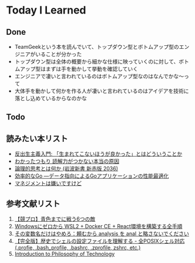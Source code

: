 # Today I Learned

## Done
- TeamGeekという本を読んでいて、トップダウン型とボトムアップ型のエンジニアがいることが分かった
- トップダウン型は全体の概要から細かな仕様に映っていくのに対して、ボトムアップ型はまずは手を動かして挙動を確認していく
- エンジニアで凄いと言われているのはボトムアップ型なのはなんでかな～って
- 大体手を動かして何かを作る人が凄いと言われているのはアイデアを技術に落とし込めているからなのかな

## Todo

## 読みたい本リスト
- [反出生主義入門: 「生まれてこないほうが良かった」とはどういうことか](https://www.amazon.co.jp/exec/obidos/ASIN/4791776887/seidosha01-22)
- [わかったつもり 読解力がつかない本当の原因](https://www.amazon.co.jp/%E3%82%8F%E3%81%8B%E3%81%A3%E3%81%9F%E3%81%A4%E3%82%82%E3%82%8A-%E8%AA%AD%E8%A7%A3%E5%8A%9B%E3%81%8C%E3%81%A4%E3%81%8B%E3%81%AA%E3%81%84%E6%9C%AC%E5%BD%93%E3%81%AE%E5%8E%9F%E5%9B%A0-%E5%85%89%E6%96%87%E7%A4%BE%E6%96%B0%E6%9B%B8-%E8%A5%BF%E6%9E%97-%E5%85%8B%E5%BD%A6/dp/4334033229?__mk_ja_JP=%E3%82%AB%E3%82%BF%E3%82%AB%E3%83%8A&sr=8-1)
- [論理的思考とは何か (岩波新書 新赤版 2036) ](https://www.amazon.co.jp/%E8%AB%96%E7%90%86%E7%9A%84%E6%80%9D%E8%80%83%E3%81%A8%E3%81%AF%E4%BD%95%E3%81%8B-%E5%B2%A9%E6%B3%A2%E6%96%B0%E6%9B%B8-%E6%96%B0%E8%B5%A4%E7%89%88-2036-%E6%B8%A1%E9%82%89/dp/4004320364?sr=8-1)
- [効率的なGo ―データ指向によるGoアプリケーションの性能最適化](https://www.amazon.co.jp/%E5%8A%B9%E7%8E%87%E7%9A%84%E3%81%AAGo-%E2%80%95%E3%83%87%E3%83%BC%E3%82%BF%E6%8C%87%E5%90%91%E3%81%AB%E3%82%88%E3%82%8BGo%E3%82%A2%E3%83%97%E3%83%AA%E3%82%B1%E3%83%BC%E3%82%B7%E3%83%A7%E3%83%B3%E3%81%AE%E6%80%A7%E8%83%BD%E6%9C%80%E9%81%A9%E5%8C%96-Bart%C5%82omiej-P%C5%82otka/dp/4814400535?&linkId=d75d93cc7fbd52c44e088b90527ee6a7&language=ja_JP&ref_=as_li_ss_tl)
- [マネジメントは嫌いですけど](https://www.amazon.co.jp/o/ASIN/4297145812)

## 参考文献リスト
1. [【競プロ】青色までに戦う6つの敵](https://qiita.com/BinomialSheep/items/e7a717f34e6991affa1c)
2. [Windowsにゼロから WSL2 + Docker CE + React環境を構築する全手順](https://qiita.com/yamazombie/items/4071dfb28e2465da7e3b#2docker%E3%81%AE%E8%A8%AD%E5%AE%9A)
3. [その変数名だけはやめろ：頼むから analysis を anal と略さないでください](https://zenn.dev/wsuzume/articles/bb2bdca52206ab)
4. [【完全版】歴史でシェルの設定ファイルを理解する - 全POSIXシェル対応 (.profie, .bash_profile, .bashrc, .zprofile, zshrc, etc.)](https://qiita.com/ko1nksm/items/febc5ceb4edb068a682a)
5. [Introduction to Philosophy of Technology](https://www.oupjapan.co.jp/ja/products/detail/59027)